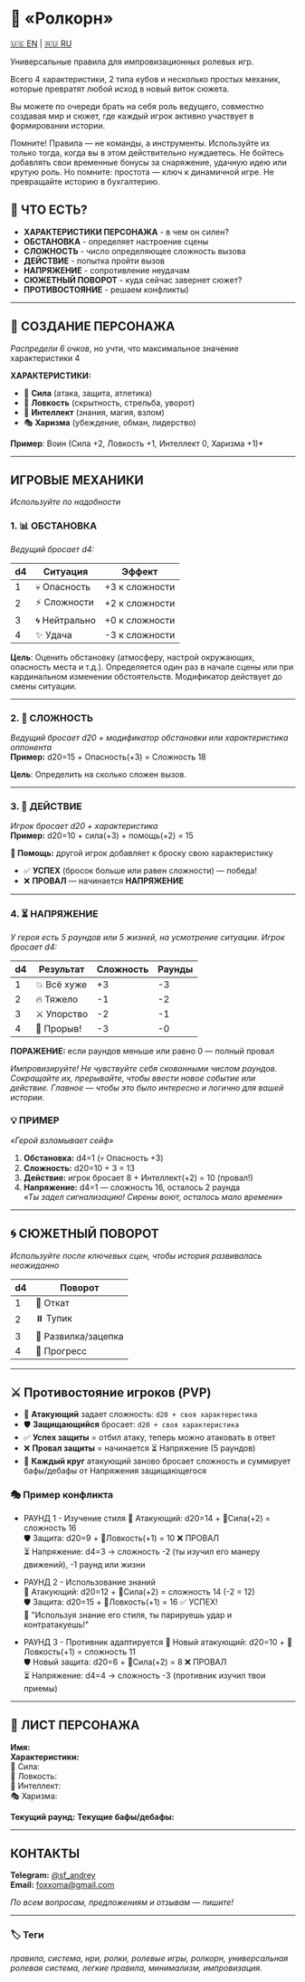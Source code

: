 # 🎲 «Ролкорн»

[🇺🇸 EN](README_EN.md) | [🇷🇺 RU](README.md)

Универсальные правила для импровизационных ролевых игр.

Всего 4 характеристики, 2 типа кубов и несколько простых механик, которые превратят любой исход в новый виток сюжета.

Вы  можете по очереди брать на себя роль ведущего, совместно создавая мир и сюжет, где каждый игрок активно участвует в формировании истории.

Помните! Правила — не команды, а инструменты. Используйте их только тогда, когда вы в этом действительно нуждаетесь. Не бойтесь добавлять свои временные бонусы за снаряжение, удачную идею или крутую роль. Но помните: простота — ключ к динамичной игре. Не превращайте историю в бухгалтерию.

## 🎯 ЧТО ЕСТЬ?

- **ХАРАКТЕРИСТИКИ ПЕРСОНАЖА** - в чем он силен?  
- **ОБСТАНОВКА** - определяет настроение сцены  
- **СЛОЖНОСТЬ** - число определяющее сложность вызова  
- **ДЕЙСТВИЕ** - попытка пройти вызов  
- **НАПРЯЖЕНИЕ** - сопротивление неудачам  
- **СЮЖЕТНЫЙ ПОВОРОТ** - куда сейчас завернет сюжет?  
- **ПРОТИВОСТОЯНИЕ** - решаем конфликты) 


---

## 👤 СОЗДАНИЕ ПЕРСОНАЖА  
*Распредели 6 очков*, но учти, что максимальное значение характеристики 4

**ХАРАКТЕРИСТИКИ:**
- 💪 **Сила** (атака, защита, атлетика)  
- 🎯 **Ловкость** (скрытность, стрельба, уворот)  
- 🧠 **Интеллект** (знания, магия, взлом)  
- 🎭 **Харизма** (убеждение, обман, лидерство)

**Пример**: Воин (Силa +2, Ловкость +1, Интеллект 0, Харизма +1)*


---

## ИГРОВЫЕ МЕХАНИКИ  
*Используйте по надобности*

### 1. 📊 **ОБСТАНОВКА**  
*Ведущий бросает d4:*

| d4  | Ситуация      | Эффект         |
| --- | ------------- | -------------- |
| 1   | 💀 Опасность  | +3 к сложности |
| 2   | ⚡ Сложности   | +2 к сложности |
| 3   | 🌀 Нейтрально | +0 к сложности |
| 4   | ✨ Удача       | -3 к сложности |

**Цель**: Оценить обстановку (атмосферу, настрой окружающих, опасность места и т.д.). Определяется один раз в начале сцены или при кардинальном изменении обстоятельств. Модификатор действует до смены ситуации.


---

### 2. 🎯 **СЛОЖНОСТЬ**  
*Ведущий бросает d20 + модификатор обстановки или характеристика оппонента*  
**Пример:** d20=15 + Опасность(+3) = Сложность 18

**Цель**: Определить на сколько сложен вызов. 


---

### 3. 🎲 **ДЕЙСТВИЕ**  
*Игрок бросает d20 + характеристика*  
**Пример:** d20=10 + сила(+3) + помощь(+2) = 15

**🤝 Помощь:** другой игрок добавляет к броску свою характеристику

- ✅ **УСПЕХ** (бросок больше или равен сложности) — победа!  
- ❌ **ПРОВАЛ** — начинается **НАПРЯЖЕНИЕ**


---

### 4. ⏳ **НАПРЯЖЕНИЕ**  
*У героя есть 5 раундов или 5 жизней, на усмотрение ситуации.
Игрок бросает d4:*

| d4  | Результат   | Сложность | Раунды |
| --- | ----------- | --------- | ------ |
| 1   | 💥 Всё хуже | +3        | -3     |
| 2   | 🔥 Тяжело   | -1        | -2     |
| 3   | ⚔️ Упорство | -2        | -1     |
| 4   | 🎯 Прорыв!  | -3        | -0     |

**ПОРАЖЕНИЕ:** если раундов меньше или равно 0 — полный провал

*Импровизируйте! Не чувствуйте себя скованными числом раундов. Сокращайте их, прерывайте, чтобы ввести новое событие или действие. Главное — чтобы это было интересно и логично для вашей истории.*

### 💡 ПРИМЕР

*«Герой взламывает сейф»*  
1. **Обстановка:** d4=1 (💀 Опасность +3)  
2. **Сложность:** d20=10 + 3 = 13  
3. **Действие:** игрок бросает 8 + Интеллект(+2) = 10 (провал!)  
4. **Напряжение:** d4=1 — сложность 16, осталось 2 раунда  
*«Ты задел сигнализацию! Сирены воют, осталось мало времени»*


---

##  🌀 **СЮЖЕТНЫЙ ПОВОРОТ**
*Используйте после ключевых сцен, чтобы история развивалась неожиданно*

| d4  | Поворот             |
| --- | ------------------- |
| 1   | 🔄 Откат            |
| 2   | ⏸️ Тупик            |
| 3   | 🌱 Развилка/зацепка |
| 4   | 🎯 Прогресс         |

---

## ⚔️ Противостояние игроков (PVP)

- 🎲 **Атакующий** задает сложность: `d20 + своя характеристика`  
- 🛡️ **Защищающийся** бросает: `d20 + своя характеристика`  
- ✅ **Успех защиты** = отбил атаку, теперь можно атаковать в ответ  
- ❌ **Провал защиты** = начинается ⏳ Напряжение (5 раундов)  
- 🔁 **Каждый круг** атакующий заново бросает сложность и суммирует бафы/дебафы от Напряжения защищающегося  

### 🎭 Пример конфликта

- РАУНД 1 - Изучение стиля
	🎲 Атакующий: d20=14 + 💪Сила(+2) = сложность 16  
	🛡️ Защита: d20=9 + 🎯Ловкость(+1) = 10 ❌ ПРОВАЛ  
	⏳ Напряжение: d4=3 → сложность -2 (ты изучил его манеру движений), -1 раунд или жизни  

- РАУНД 2 - Использование знаний  
	🎲 Атакующий: d20=12 + 💪Сила(+2) = сложность 14 (-2 = 12)  
	🛡️ Защита: d20=15 + 🎯Ловкость(+1) = 16 ✅ УСПЕХ!  
	💬 "Используя знание его стиля, ты парируешь удар и контратакуешь!"  

- РАУНД 3 - Противник адаптируется
	🎲 Новый атакующий: d20=10 + 🎯Ловкость(+1) = сложность 11  
	🛡️ Новый защита: d20=6 + 💪Сила(+2) = 8 ❌ ПРОВАЛ  
	⏳ Напряжение: d4=4 → сложность -3 (противник изучил твои приемы)  


---

## 📝 ЛИСТ ПЕРСОНАЖА

**Имя:**  
**Характеристики:**  
💪 Сила:  
🎯 Ловкость:  
🧠 Интеллект:  
🎭 Харизма:  

**Текущий раунд:**
**Текущие бафы/дебафы:**


---

## КОНТАКТЫ

**Telegram:** [@sf_andrey](https://t.me/sf_andrey)  
**Email:** foxxoma@gmail.com

*По всем вопросам, предложениям и отзывам — пишите!*

---

### 🏷️ Теги
*правила, система, нри, ролки, ролевые игры, ролкорн, универсальная ролевая система, легкие правила, минимализм, импровизация.*
